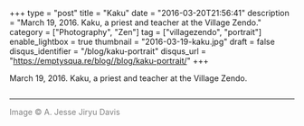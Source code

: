 +++
type = "post"
title = "Kaku"
date = "2016-03-20T21:56:41"
description = "March 19, 2016. Kaku, a priest and teacher at the Village Zendo."
category = ["Photography", "Zen"]
tag = ["villagezendo", "portrait"]
enable_lightbox = true
thumbnail = "2016-03-19-kaku.jpg"
draft = false
disqus_identifier = "/blog/kaku-portrait"
disqus_url = "https://emptysqua.re/blog//blog/kaku-portrait/"
+++

<p>March 19, 2016. Kaku, a priest and teacher at the Village Zendo.</p>
<p><img alt="" src="2016-03-19-kaku.jpg" /></p>
<hr />
<p><span style="color: gray">Image &copy; A. Jesse Jiryu Davis</span></p>
